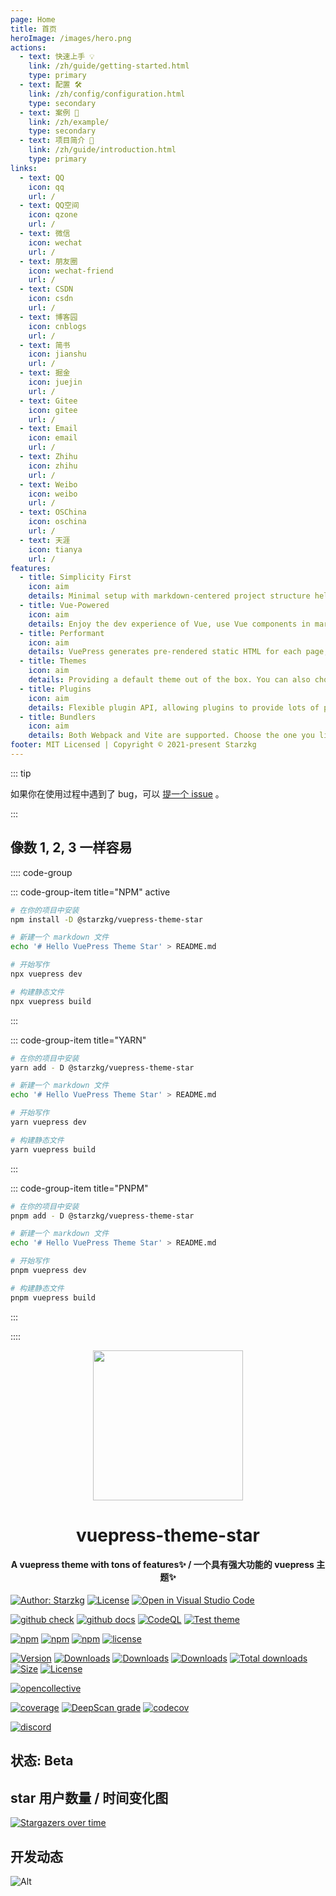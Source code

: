 ```yaml
---
page: Home
title: 首页
heroImage: /images/hero.png
actions:
  - text: 快速上手 💡
    link: /zh/guide/getting-started.html
    type: primary
  - text: 配置 🛠
    link: /zh/config/configuration.html
    type: secondary
  - text: 案例 🧩
    link: /zh/example/
    type: secondary
  - text: 项目简介 🚀
    link: /zh/guide/introduction.html
    type: primary
links:
  - text: QQ
    icon: qq
    url: /
  - text: QQ空间
    icon: qzone
    url: /
  - text: 微信
    icon: wechat
    url: /
  - text: 朋友圈
    icon: wechat-friend
    url: /
  - text: CSDN
    icon: csdn
    url: /
  - text: 博客园
    icon: cnblogs
    url: /
  - text: 简书
    icon: jianshu
    url: /
  - text: 掘金
    icon: juejin
    url: /
  - text: Gitee
    icon: gitee
    url: /
  - text: Email
    icon: email
    url: /
  - text: Zhihu
    icon: zhihu
    url: /
  - text: Weibo
    icon: weibo
    url: /
  - text: OSChina
    icon: oschina
    url: /
  - text: 天涯
    icon: tianya
    url: /
features:
  - title: Simplicity First
    icon: aim
    details: Minimal setup with markdown-centered project structure helps you focus on writing.
  - title: Vue-Powered
    icon: aim
    details: Enjoy the dev experience of Vue, use Vue components in markdown, and develop custom themes with Vue.
  - title: Performant
    icon: aim
    details: VuePress generates pre-rendered static HTML for each page, and runs as an SPA once a page is loaded.
  - title: Themes
    icon: aim
    details: Providing a default theme out of the box. You can also choose a community theme or create your own one.
  - title: Plugins
    icon: aim
    details: Flexible plugin API, allowing plugins to provide lots of plug-and-play features for your site.
  - title: Bundlers
    icon: aim
    details: Both Webpack and Vite are supported. Choose the one you like!
footer: MIT Licensed | Copyright © 2021-present Starzkg
---
```


::: tip

如果你在使用过程中遇到了 bug，可以 [提一个 issue](https://github.com/vuepress-star/vuepress-theme-star/issues) 。

:::

## 像数 1, 2, 3 一样容易

:::: code-group

::: code-group-item title="NPM" active

```bash
# 在你的项目中安装
npm install -D @starzkg/vuepress-theme-star

# 新建一个 markdown 文件
echo '# Hello VuePress Theme Star' > README.md

# 开始写作
npx vuepress dev

# 构建静态文件
npx vuepress build
```

:::

::: code-group-item title="YARN"

```bash
# 在你的项目中安装
yarn add - D @starzkg/vuepress-theme-star

# 新建一个 markdown 文件
echo '# Hello VuePress Theme Star' > README.md

# 开始写作
yarn vuepress dev

# 构建静态文件
yarn vuepress build
```

:::

::: code-group-item title="PNPM"

```bash
# 在你的项目中安装
pnpm add - D @starzkg/vuepress-theme-star

# 新建一个 markdown 文件
echo '# Hello VuePress Theme Star' > README.md

# 开始写作
pnpm vuepress dev

# 构建静态文件
pnpm vuepress build
```

:::

:::: 

<!-- markdownlint-disable -->
<p align="center">
  <img width="240" src="https://vuepress-star.shentuzhigang.cn/images/hero.png" style="text-align: center;"/>
</p>
<h1 align="center">vuepress-theme-star</h1>
<h4 align="center">A vuepress theme with tons of features✨ / 一个具有强大功能的 vuepress 主题✨</h4>

[![Author: Starzkg](https://img.shields.io/badge/Author-Starzkg-blue.svg?style=for-the-badge)](https://shentuzhigang.cn)
[![License](https://img.shields.io/npm/l/@starzkg/vuepress-theme-star.svg?style=for-the-badge)](https://github.com/vuepress-star/vuepress-theme-star/blob/main/LICENSE)
[![Open in Visual Studio Code](https://img.shields.io/badge/-open%20in%20vscode-blue?style=for-the-badge&logo=visualstudiocode)](https://open.vscode.dev/vuepress-star/vuepress-theme-star)

<!-- markdownlint-restore -->

[![github check](https://github.com/vuepress-star/vuepress-theme-star/workflows/check/badge.svg)](https://github.com/vuepress-star/vuepress-theme-star/actions?query=workflow%3Acheck)
[![github docs](https://github.com/vuepress-star/vuepress-theme-star/workflows/docs/badge.svg)](https://github.com/vuepress-star/vuepress-theme-star/actions?query=workflow%3Adocs)
[![CodeQL](https://github.com/vuepress-star/vuepress-theme-star/actions/workflows/codeql-analysis.yml/badge.svg)](https://github.com/vuepress-star/vuepress-theme-star/actions?query=workflow%3Acodeql-analysis)
[![Test theme](https://github.com/vuepress-theme-star/vuepress-theme-star/actions/workflows/test.yml/badge.svg)](https://github.com/vuepress-star/vuepress-theme-star/actions?query=workflow%3Atest)

[![npm](https://badgen.net/npm/v/@starzkg/vuepress-theme-star)](https://www.npmjs.com/package/@starzkg/vuepress-theme-star)
[![npm](https://badgen.net/npm/v/@starzkg/vuepress-theme-star/beta)](https://www.npmjs.com/package/@starzkg/vuepress-theme-star)
[![npm](https://badgen.net/npm/v/@starzkg/vuepress-theme-star/next)](https://www.npmjs.com/package/@starzkg/vuepress-theme-star)
[![license](https://badgen.net/npm/license/@starzkg/vuepress-theme-star)](https://github.com/vuepress-star/vuepress-theme-star/blob/main/LICENSE)

[![Version](https://img.shields.io/npm/v/@starzkg/vuepress-theme-star.svg?style=flat-square&logo=npm)](https://www.npmjs.com/package/@starzkg/vuepress-theme-star)
[![Downloads](https://img.shields.io/npm/dw/@starzkg/vuepress-theme-star.svg?style=flat-square&logo=npm)](https://www.npmjs.com/package/@starzkg/vuepress-theme-star)
[![Downloads](https://img.shields.io/npm/dm/@starzkg/vuepress-theme-star.svg?style=flat-square&logo=npm)](https://www.npmjs.com/package/@starzkg/vuepress-theme-star)
[![Downloads](https://img.shields.io/npm/dy/@starzkg/vuepress-theme-star.svg?style=flat-square&logo=npm)](https://www.npmjs.com/package/@starzkg/vuepress-theme-star)
[![Total downloads](https://img.shields.io/npm/dt/@starzkg/vuepress-theme-star?style=flat-square&logo=npm)](https://www.npmjs.com/package/@starzkg/vuepress-theme-star)
[![Size](https://img.shields.io/bundlephobia/min/@starzkg/vuepress-theme-star?style=flat-square&logo=npm)](https://www.npmjs.com/package/@starzkg/vuepress-theme-star)
[![License](https://img.shields.io/npm/l/@starzkg/vuepress-theme-star.svg?style=flat-square&logo=npm)](https://github.com/vuepress-star/vuepress-theme-star/blob/main/LICENSE)

[![opencollective](https://opencollective.com/vuepress-theme-star/tiers/badge.svg)](https://opencollective.com/vuepress-theme-star)

[![coverage](https://coveralls.io/repos/github/vuepress-star/vuepress-theme-star/badge.svg?branch=main)](https://coveralls.io/github/vuepress-star/vuepress-theme-star?branch=main)
[![DeepScan grade](https://deepscan.io/api/teams/18998/projects/22333/branches/657689/badge/grade.svg)](https://deepscan.io/dashboard#view=project&tid=18998&pid=22333&bid=657689)
[![codecov](https://codecov.io/gh/vuepress-star/vuepress-theme-star/branch/main/graph/badge.svg?token=TNYMbGlxQ9)](https://codecov.io/gh/vuepress-star/vuepress-theme-star)

[![discord](https://badgen.net/discord/online-members/ptFjefy6H5?icon=discord&label=discord)](https://discord.gg/ptFjefy6H5)

## 状态: Beta

## star 用户数量 / 时间变化图

[![Stargazers over time](https://starchart.cc/vuepress-star/vuepress-theme-star.svg)](https://starchart.cc/vuepress-star/vuepress-theme-star)


## 开发动态
![Alt](https://repobeats.axiom.co/api/embed/2827b1222a806940ade242aea985f0008bf8a7de.svg "Repobeats analytics image")
